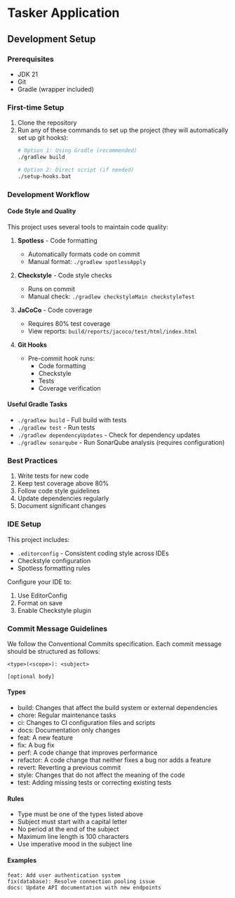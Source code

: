 # Tasker Application

## Development Setup

### Prerequisites
- JDK 21
- Git
- Gradle (wrapper included)

### First-time Setup
1. Clone the repository
2. Run any of these commands to set up the project (they will automatically set up git hooks):
   ```bash
   # Option 1: Using Gradle (recommended)
   ./gradlew build

   # Option 2: Direct script (if needed)
   ./setup-hooks.bat
   ```

### Development Workflow

#### Code Style and Quality
This project uses several tools to maintain code quality:

1. **Spotless** - Code formatting
   - Automatically formats code on commit
   - Manual format: `./gradlew spotlessApply`

2. **Checkstyle** - Code style checks
   - Runs on commit
   - Manual check: `./gradlew checkstyleMain checkstyleTest`

3. **JaCoCo** - Code coverage
   - Requires 80% test coverage
   - View reports: `build/reports/jacoco/test/html/index.html`

4. **Git Hooks**
   - Pre-commit hook runs:
     - Code formatting
     - Checkstyle
     - Tests
     - Coverage verification

#### Useful Gradle Tasks
- `./gradlew build` - Full build with tests
- `./gradlew test` - Run tests
- `./gradlew dependencyUpdates` - Check for dependency updates
- `./gradlew sonarqube` - Run SonarQube analysis (requires configuration)

### Best Practices
1. Write tests for new code
2. Keep test coverage above 80%
3. Follow code style guidelines
4. Update dependencies regularly
5. Document significant changes

### IDE Setup
This project includes:
- `.editorconfig` - Consistent coding style across IDEs
- Checkstyle configuration
- Spotless formatting rules

Configure your IDE to:
1. Use EditorConfig
2. Format on save
3. Enable Checkstyle plugin

### Commit Message Guidelines

We follow the Conventional Commits specification. Each commit message should be structured as follows:

```
<type>(<scope>): <subject>

[optional body]
```

#### Types
- build: Changes that affect the build system or external dependencies
- chore: Regular maintenance tasks
- ci: Changes to CI configuration files and scripts
- docs: Documentation only changes
- feat: A new feature
- fix: A bug fix
- perf: A code change that improves performance
- refactor: A code change that neither fixes a bug nor adds a feature
- revert: Reverting a previous commit
- style: Changes that do not affect the meaning of the code
- test: Adding missing tests or correcting existing tests

#### Rules
- Type must be one of the types listed above
- Subject must start with a capital letter
- No period at the end of the subject
- Maximum line length is 100 characters
- Use imperative mood in the subject line

#### Examples
```
feat: Add user authentication system
fix(database): Resolve connection pooling issue
docs: Update API documentation with new endpoints
```
